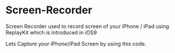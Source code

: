 # Screen-Recorder
Screen Recorder used to record screen of your iPhone / iPad using ReplayKit which is introduced in iOS9

Lets Capture your iPhone/iPad Screen by using this code.
